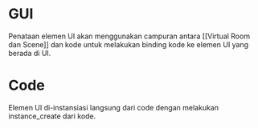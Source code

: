 # GUI
Penataan elemen UI akan menggunakan campuran antara [[Virtual Room dan Scene]] dan kode untuk melakukan binding kode ke elemen UI yang berada di UI.

# Code
Elemen UI di-instansiasi langsung dari code dengan melakukan instance_create dari kode.